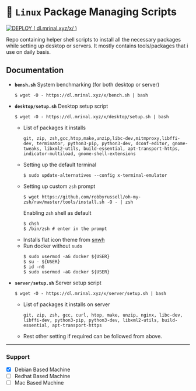 # 🐧 `Linux` Package Managing Scripts

[![DEPLOY ( dl.mrinal.xyz/x/ )](https://github.com/themrinalsinha/pkg_manager/actions/workflows/deploy.yml/badge.svg)](https://github.com/themrinalsinha/pkg_manager/actions/workflows/deploy.yml)

Repo containing helper shell scripts to install all the necessary packages while setting up desktop or servers. It mostly contains tools/packages that i use on daily basis.

## Documentation
- **`bensh.sh`** System benchmarking (for both desktop or server)
  ```
  $ wget -O - https://dl.mrinal.xyz/x/bench.sh | bash
  ```

- **`desktop/setup.sh`** Desktop setup script
  ```shell
  $ wget -O - https://dl.mrinal.xyz/x/desktop/setup.sh | bash
  ```
  - List of packages it installs
    ```
    git, zip, zsh,gcc,htop,make,unzip,libc-dev,mitmproxy,libffi-dev, terminator, python3-pip, python3-dev, dconf-editor, gnome-tweaks, libxml2-utils, build-essential, apt-transport-https, indicator-multiload, gnome-shell-extensions
    ```
  - Setting up the default terminal
    ```shell
    $ sudo update-alternatives --config x-terminal-emulator
    ```
  - Setting up custom `zsh` prompt
    ```shell
    $ wget https://github.com/robbyrussell/oh-my-zsh/raw/master/tools/install.sh -O - | zsh
    ```
    Enabling `zsh` shell as default
    ```shell
    $ chsh
    $ /bin/zsh # enter in the prompt
    ```
  - Installs flat icon theme from [snwh](https://launchpad.net/~snwh/+archive/ubuntu/ppa?field.series_filter=bionic)
  - Run docker without `sudo`
    ```shell
    $ sudo usermod -aG docker ${USER}
    $ su - ${USER}
    $ id -nG
    $ sudo usermod -aG docker ${USER}
    ```
- **`server/setup.sh`** Server setup script
  ```shell
  $ wget -O - https://dl.mrinal.xyz/x/server/setup.sh | bash
  ```
  - List of packages it installs on server
    ```
    git, zip, zsh, gcc, curl, htop, make, unzip, nginx, libc-dev, libffi-dev, python3-pip, python3-dev, libxml2-utils, build-essential, apt-transport-https
    ```
  - Rest other setting if required can be followed from above.

---
### Support
- [x] Debian Based Machine
- [ ] Redhat Based Machine
- [ ] Mac Based Machine
